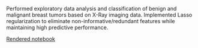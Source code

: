 Performed exploratory data analysis and classification of benign and malignant breast tumors based on X-Ray imaging data. Implemented Lasso regularization to eliminate non-informative/redundant features while maintaining high predictive performance.

[Rendered notebook](https://nbviewer.org/github/michaelkeating11/Breast-Cancer-Classification-using-X-Ray-Data/blob/main/Breast%20Cancer%20Dataset.ipynb)
